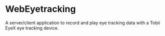# WebEyetracking
A server/client application to record and play eye tracking data with a Tobii EyeX eye tracking device.
